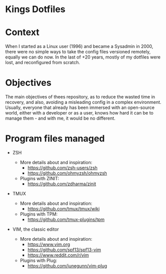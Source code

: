 # Kings Dotfiles

# Context

When I started as a Linux user (1996) and became a Sysadmin in 2000, there
were no simple ways to take the config files versioned remotely, equally
we can do now. In the last of +20 years, mostly of my dotfiles were lost,
and reconfigured from scratch.  

# Objectives

The main objectives of thees repository, as to reduce the wasted time in
recovery, and also, avoiding a misleading config in a complex environment.
Usually, everyone that already has been immersed with an open-source world,
either with a developer or as a user, knows how hard it can be to manage
them - and with me, it would be no different.  

# Program files managed

* ZSH
  - More details about and inspiration:
    * https://github.com/zsh-users/zsh
    * https://github.com/ohmyzsh/ohmyzsh
  - Plugins with ZINIT:
    - https://github.com/zdharma/zinit 

* TMUX
  - More details about and inspiration:
    * https://github.com/tmux/tmux/wiki
  - Plugins with TPM:
    - https://github.com/tmux-plugins/tpm

* VIM, the classic editor
  - More details about and inspiration:
    * https://www.vim.org
    * https://github.com/spf13/spf13-vim
    * https://www.reddit.com/r/vim
  - Plugins with Plug:
    - https://github.com/junegunn/vim-plug
